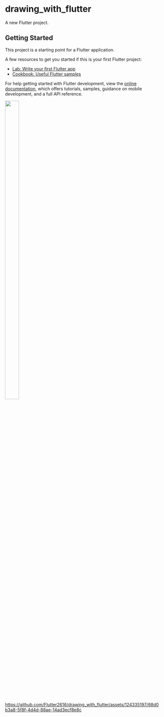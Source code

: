 # drawing_with_flutter

A new Flutter project.

## Getting Started

This project is a starting point for a Flutter application.

A few resources to get you started if this is your first Flutter project:

- [Lab: Write your first Flutter app](https://docs.flutter.dev/get-started/codelab)
- [Cookbook: Useful Flutter samples](https://docs.flutter.dev/cookbook)

For help getting started with Flutter development, view the
[online documentation](https://docs.flutter.dev/), which offers tutorials,
samples, guidance on mobile development, and a full API reference.
<p>

<img src="https://github.com/Flutter2616/drawing_with_flutter/assets/124335197/956cd04b-eab0-4268-83a9-c05bdea695aa" height="50%" width="30%">

</p>

https://github.com/Flutter2616/drawing_with_flutter/assets/124335197/68d0b3a8-5f8f-4d4d-88ae-14ad3ecf8e8c

